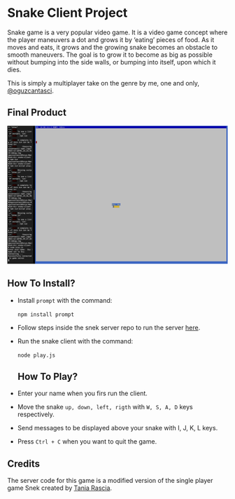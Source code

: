 # Snake Client Project

Snake game is a very popular video game. It is a video game concept where the player maneuvers a dot and grows it by ‘eating’ pieces of food. As it moves and eats, it grows and the growing snake becomes an obstacle to smooth maneuvers. The goal is to grow it to become as big as possible without bumping into the side walls, or bumping into itself, upon which it dies.

This is simply a multiplayer take on the genre by me, one and only, [@oguzcantasci](https://github.com/oguzcantasci). 

## Final Product

!["Final Product Sample"](./images/finalproduct.png)


## How To Install?

- Install `prompt` with the command:

  `npm install prompt`
- Follow steps inside the snek server repo to run the server [here](https://github.com/oguzcantasci/snek-multiplayer).
- Run the snake client with the command:

   `node play.js` 


   ## How To Play?

- Enter your name when you firs run the client.
- Move the snake `up, down, left, rigth` with `W, S, A, D` keys respectively.
- Send messages to be displayed above your snake with I, J, K, L keys.
- Press `Ctrl + C` when you want to quit the game.


## Credits

The server code for this game is a  modified version of the single player game Snek created by [Tania Rascia](https://www.taniarascia.com/).